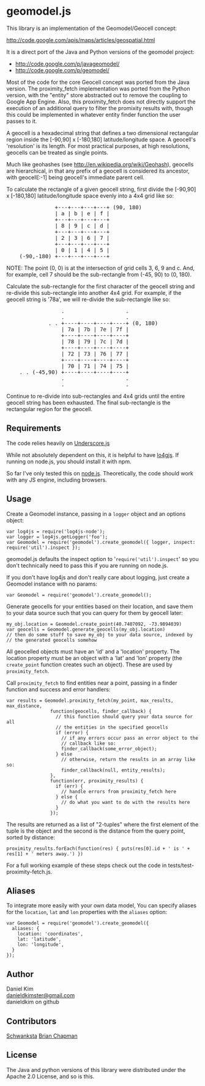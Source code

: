 # geomodel.js

This library is an implementation of the Geomodel/Geocell concept:

http://code.google.com/apis/maps/articles/geospatial.html

It is a direct port of the Java and Python versions of the geomodel project:

- http://code.google.com/p/javageomodel/
- http://code.google.com/p/geomodel/

Most of the code for the core Geocell concept was ported from the Java version.
The proximity\_fetch implementation was ported from the Python version, with 
the "entity" store abstracted out to remove the coupling to Google App Engine.
Also, this proximity\_fetch does not directly support the execution of an
additional query to filter the promixity results with, though this could be
implemented in whatever entity finder function the user passes to it.   

A geocell is a hexadecimal string that defines a two dimensional rectangular
region inside the [-90,90] x [-180,180] latitude/longitude space. A geocell's
'resolution' is its length. For most practical purposes, at high resolutions,
geocells can be treated as single points.

Much like geohashes (see http://en.wikipedia.org/wiki/Geohash), geocells are 
hierarchical, in that any prefix of a geocell is considered its ancestor, with
geocell[:-1] being geocell's immediate parent cell.

To calculate the rectangle of a given geocell string, first divide the
[-90,90] x [-180,180] latitude/longitude space evenly into a 4x4 grid like so:

<pre>
               +---+---+---+---+ (90, 180)
               | a | b | e | f |
               +---+---+---+---+
               | 8 | 9 | c | d |
               +---+---+---+---+
               | 2 | 3 | 6 | 7 |
               +---+---+---+---+
               | 0 | 1 | 4 | 5 |
    (-90,-180) +---+---+---+---+
</pre>

NOTE: The point (0, 0) is at the intersection of grid cells 3, 6, 9 and c. And,
for example, cell 7 should be the sub-rectangle from (-45, 90) to (0, 180).   

Calculate the sub-rectangle for the first character of the geocell string and
re-divide this sub-rectangle into another 4x4 grid. For example, if the geocell
string is '78a', we will re-divide the sub-rectangle like so:

<pre>
                 .                   .
                 .                   .
             . . +----+----+----+----+ (0, 180)
                 | 7a | 7b | 7e | 7f |
                 +----+----+----+----+
                 | 78 | 79 | 7c | 7d |
                 +----+----+----+----+
                 | 72 | 73 | 76 | 77 |
                 +----+----+----+----+
                 | 70 | 71 | 74 | 75 |
    . . (-45,90) +----+----+----+----+
                 .                   .
                 .                   .
</pre>

Continue to re-divide into sub-rectangles and 4x4 grids until the entire
geocell string has been exhausted. The final sub-rectangle is the rectangular
region for the geocell.    

## Requirements

The code relies heavily on
[Underscore.js](http://documentcloud.github.com/underscore/)

While not absolutely dependent on this, it is helpful to have
[lo4gjs](http://log4js.berlios.de/). If running on node.js, you should install
it with npm.

So far I've only tested this on [node.js](http://nodejs.org/). Theoretically,
the code should work with any JS engine, including browsers.

## Usage

Create a Geomodel instance, passing in a <code>logger</code> object and an
options object:

    var log4js = require('log4js-node');
    var logger = log4js.getLogger('foo');  
    var Geomodel = require('geomodel').create_geomodel({ logger, inspect: require('util').inspect });

geomodel.js defaults the inspect option to
'<code>require('util').inspect</code>' so you don't technically need to pass this
if you are running on node.js.

If you don't have log4js and don't really care about logging, just create a
Geomodel instance with no params:

    var Geomodel = require('geomodel').create_geomodel();

Generate geocells for your entities based on their location, and save them to
your data source such that you can query for them by geocell later:

    my_obj.location = Geomodel.create_point(40.7407092, -73.9894039)
    var geocells = Geomodel.generate_geocells(my_obj.location)
    // then do some stuff to save my_obj to your data source, indexed by 
    // the generated geocells somehow 

All geocelled objects must have an 'id' and a 'location' property. The location
property must be an object with a 'lat' and 'lon' property (the
<code>create_point</code> function creates such an object). These are used by
<code>proximity\_fetch</code>.

Call <code>proximity\_fetch</code> to find entities near a point, passing in a
finder function and success and error handlers:

    var results = Geomodel.proximity_fetch(my_point, max_results, max_distance,
                    function(geocells, finder_callback) {
                      // this function should query your data source for all 
                      // the entities in the specified geocells 
                      if (error) {
                        // if any errors occur pass an error object to the 
                        // callback like so:
                        finder_callback(some_error_object);
                      } else 
                        // otherwise, return the results in an array like so:
                        finder_callback(null, entity_results);
                    }, 
                    function(err, proximity_results) {
                      if (err) {
                        // handle errors from proximity_fetch here
                      } else {
                        // do what you want to do with the results here                        
                      }
                    });

The results are returned as a list of "2-tuples" where the first element of the
tuple is the object and the second is the distance from the query point, sorted
by distance:

    proximity_results.forEach(function(res) { puts(res[0].id + ' is ' + res[1] + ' meters away.') })

For a full working example of these steps check out the code in
tests/test-proximity-fetch.js.

## Aliases

To integrate more easily with your own data model, You can specify aliases for the
`location`, `lat` and `lon` properties with the `aliases` option:

    var Geomodel = require('geomodel').create_geomodel({
      aliases: {
        location: 'coordinates',
        lat: 'latitude',
        lon: 'longitude',
      }
    });


## Author

Daniel Kim  
danieldkimster@gmail.com  
danieldkim on github

## Contributors

[Schwanksta](https://github.com/Schwanksta)
[Brian Chapman](https://github.com/BrianChapman)

## License

The Java and python versions of this library were distributed under the 
Apache 2.0 License, and so is this.

